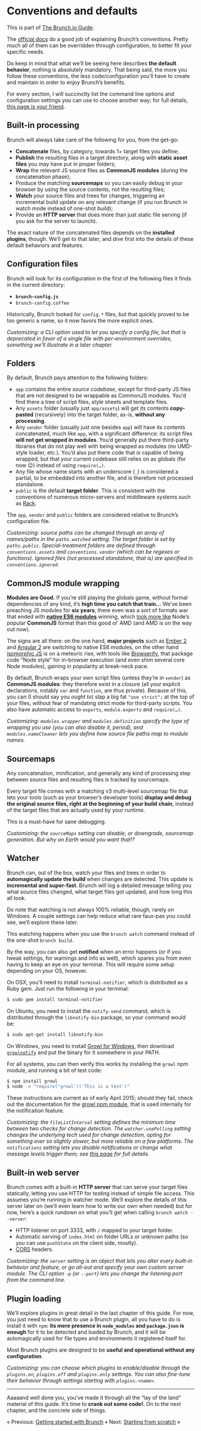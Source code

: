 # Conventions and defaults

This is part of [The Brunch.io Guide](../../README.md).

The [official docs](http://brunch.io/docs/getting-started) do a good job of explaining Brunch’s conventions.  Pretty much all of them can be overridden through configuration, to better fit your specific needs.

Do keep in mind that what we’ll be seeing here describes **the default behavior**, nothing is absolutely mandatory.  That being said, the more you follow these conventions, the less code/configuration you’ll have to create and maintain in order to enjoy Brunch’s benefits.

For every section, I will succinctly list the command line options and configuration settings you can use to choose another way; for full details, [this page is your friend](http://brunch.io/docs/config).

## Built-in processing

Brunch will always take care of the following for you, from the get-go:

* **Concatenate** files, by category, towards 1+ target files you define;
* **Publish** the resulting files in a target directory, along with **static asset files** you may have put in proper folders;
* **Wrap** the relevant JS source files as **CommonJS modules** (during the concatenation phase);
* Produce the matching **sourcemaps** so you can easily debug in your browser by using the source contents, not the resulting files;
* **Watch** your source files and trees for changes, triggering an incremental build update on any relevant change (if you run Brunch in watch mode instead of one-shot build);
* Provide an **HTTP server** that does more than just static file serving (if you ask for the server to launch).

The exact nature of the concatenated files depends on the **installed plugins**, though.  We’ll get to that later, and dive first into the details of these default behaviors and features.

## Configuration files

Brunch will look for its configuration in the first of the following files it finds in the current directory:

* **`brunch-config.js`**
* `brunch-config.coffee`

Historically, Brunch looked for `config.*` files, but that quickly proved to be too generic a name, so it now favors the more explicit ones.

*Customizing: a CLI option used to let you specify a config file, but that is deprecated in favor of a single file with per-environment overrides, something we'll illustrate in a later chapter.*

## Folders

By default, Brunch pays attention to the following folders:

* `app` contains the entire *source codebase*, except for third-party JS files that are not designed to be wrappable as CommonJS modules.  You’d find there a tree of script files, style sheets and template files.
* Any `assets` folder (usually just `app/assets`) will get its contents **copy-pasted** (recursively) into the target folder, as-is, **without any processing**.
* Any `vendor` folder (usually just one besides `app`) will have its contents concatenated, much like `app`, with a significant difference: its script files **will not get wrapped in modules**.  You’d generally put there third-party libraries that do not play well with being wrapped as modules (no UMD-style loader, etc.).  You’d also put there code that *is* capable of being wrapped, but that your current codebase still relies on as globals (for now :wink:) instead of using `require(…)`.
* Any file whose name starts with an underscore (`_`) is considered a partial, to be embedded into another file, and is therefore not processed standalone.
* `public` is the default **target folder**.  This is consistent with the conventions of numerous micro-servers and middleware systems such as [Rack](http://rack.github.io/).

The `app`, `vendor` and `public` folders are considered relative to Brunch’s configuration file.

*Customizing: source paths can be changed through an array of names/paths in the `paths.watched` setting.  The target folder is set by `paths.public`.  Special-treatment folders are defined through `conventions.assets` and `conventions.vendor` (which can be regexes or functions).  Ignored files (not processed standalone, that is) are specified in `conventions.ignored`.*

## CommonJS module wrapping

**Modules are Good.**  If you’re still playing the globals game, without formal dependencies of any kind, it’s **high time you catch that train…** We’ve been preaching JS modules for **six years**, there even was a sort of formats war that ended with **[native ES6 modules](http://jsmodules.io/)** winning, which [look more like](http://jsmodules.io/cjs.html) Node’s popular **CommonJS** format than this good ol’ AMD (and AMD is on the way out now).

The signs are all there: on the one hand, **major projects** such as [Ember 2](http://www.ember-cli.com/using-modules/) and [Angular 2](https://www.airpair.com/angularjs/posts/preparing-for-the-future-of-angularjs#3-4-transition-to-es6-modules) are switching to native ES6 modules, on the other hand [isomorphic JS](http://isomorphic.net/) is on a meteoric rise, with tools like [Browserify](http://browserify.org/), that package code “Node style” for in-browser execution (and even shim several core Node modules), gaining in popularity at break-neck pace.

By default, Brunch wraps your own script files (unless they’re in `vendor`) as **CommonJS modules**: they therefore exist in a closure (all your explicit declarations, notably `var` and `function`, are thus private).  Because of this, you can (I should say you *ought to*) slap a big fat `"use strict";` at the top of your files, without fear of mandating strict mode for third-party scripts.  You also have automatic access to `exports`, `module.exports` and `require(…)`.

*Customizing: `modules.wrapper` and `modules.definition` specify the type of wrapping you use (you can also disable it, period), and `modules.nameCleaner` lets you define how source file paths map to module names.*

## Sourcemaps

Any concatenation, minification, and generally any kind of processing step between source files and resulting files is tracked by sourcemaps.

Every target file comes with a matching v3 multi-level sourcemap file that lets your tools (such as your browser’s developer tools) **display and debug the original source files, right at the beginning of your build chain**, instead of the target files that are actually used by your runtime.

This is a must-have for sane debugging.

*Customizing: the `sourceMaps` setting can disable, or downgrade, sourcemap generation.  But why on Earth would you want that!?*

## Watcher

Brunch can, out of the box, watch your files and trees in order to **automagically update the build** when changes are detected.  This update is **incremental and super-fast**.  Brunch will log a detailed message telling you what source files changed, what target files got updated, and how long this all took.

Do note that watching is not always 100% reliable, though, rarely on Windows.  A couple settings can help reduce what rare faux-pas you could see, we’ll explore these later.

This watching happens when you use the `brunch watch` command instead of the one-shot `brunch build`.

By the way, you can also get **notified** when an error happens (or if you tweak settings, for warnings and info as well), which spares you from even having to keep an eye on your terminal.  This will require some setup depending on your OS, however.

On OSX, you'll need to install `terminal-notifier`, which is distributed as a Ruby gem.  Just run the following in your terminal:

```sh
$ sudo gem install terminal-notifier
```

On Ubuntu, you need to install the `notify-send` command, which is distributed through the `libnotify-bin` package, so your command would be:

```sh
$ sudo apt-get install libnotify-bin
```

On Windows, you need to install [Growl for Windows](http://www.growlforwindows.com/gfw/default.aspx), then download [`growlnotify`](http://www.growlforwindows.com/gfw/help/growlnotify.aspx) and put the binary for it somewhere in your PATH.

For all systems, you can then verify this works by installing the `growl` npm module, and running a bit of test code:

```sh
$ npm install growl
$ node -e "require('growl')('This is a test')"
```

These instructions are current as of early April 2015; should they fail, check out the documentation for the [growl npm module](https://www.npmjs.com/package/growl), that is used internally for the notification feature.

*Customizing: the `fileListInterval` setting defines the minimum time between two checks for change detection.  The `watcher.usePolling` setting changes the underlying tech used for change detection, opting for something ever so slightly slower, but more reliable on a few platforms.  The `notifications` setting lets you disable notifications or change what message levels trigger them; see [this page](https://github.com/paulmillr/loggy) for full details.*

## Built-in web server

Brunch comes with a built-in **HTTP server** that can serve your target files statically, letting you use HTTP for testing instead of simple file access.  This assumes you’re running in watcher mode. We’ll explore the details of this server later on (we’ll even learn how to write our own when needed) but for now, here’s a quick rundown on what you’ll get when calling `brunch watch --server`:

  * HTTP listener on port 3333, with `/` mapped to your target folder.
  * Automatic serving of `index.html` on folder URLs or unknown paths (so you can use `pushState` on the client side, mostly).
  * [CORS](http://en.wikipedia.org/wiki/Cross-origin_resource_sharing) headers.

*Customizing: the `server` setting is an object that lets you alter every built-in behavior and feature, or go all-out and specify your own custom server module.  The CLI option `-p` (or `--port`) lets you change the listening port from the command line.*

## Plugin loading

We’ll explore plugins in great detail in the last chapter of this guide.  For now, you just need to know that to use a Brunch plugin, all you have to do is install it with `npm`: **its mere presence in `node_modules` and `package.json` is enough** for it to be detected and loaded by Brunch, and it will be automagically used for file types and environments it registered itself for.

Most Brunch plugins are designed to be **useful and operational without any configuration**.

*Customizing: you can choose which plugins to enable/disable through the `plugins.on`, `plugins.off` and `plugins.only` settings.  You can also fine-tune their behavior through settings starting with `plugins.<name>`.*

----

Aaaaand well done you, you’ve made it through all the “lay of the land” material of this guide.  It’s time to **crank out some code!**.  On to the next chapter, and the concrete side of things.

« Previous: [Getting started with Brunch](chapter02-getting-started.md) • Next: [Starting from scratch](chapter04-starting-from-scratch.md) »
